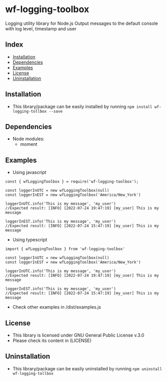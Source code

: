 # wf-logging-toolbox
Logging utility library for Node.js
Output messages to the default console with log level, timestamp and user

## Index
* [Installation](#installation)
* [Dependencies](#dependencies)
* [Examples](#examples)
* [License](#license)
* [Uninstallation](#uninstallation)

## Installation
* This library/package can be easily installed by running
```npm install wf-logging-tollbox --save```

## Dependencies
* Node modules:
  * moment

## Examples
* Using javascript
```
const { wfLoggingToolbox } = require('wf-logging-toolbox');

const loggerInUTC = new wfLoggingToolbox(null)
const loggerInEST = new wfLoggingToolbox('America/New_York')

loggerInUTC.info('This is my message', 'my_user')
//Expected result: [INFO] [2022-07-24 19:47:19] [my_user] This is my message

loggerInEST.info('This is my message', 'my_user')
//Expected result: [INFO] [2022-07-24 15:47:19] [my_user] This is my message
```

* Using typescript
```
import { wfLoggingToolbox } from 'wf-logging-toolbox'

const loggerInUTC = new wfLoggingToolbox(null)
const loggerInEST = new wfLoggingToolbox('America/New_York')

loggerInUTC.info('This is my message', 'my_user')
//Expected result: [INFO] [2022-07-24 19:47:19] [my_user] This is my message

loggerInEST.info('This is my message', 'my_user')
//Expected result: [INFO] [2022-07-24 15:47:19] [my_user] This is my message
```
* Check other examples in /dist/examples.js

## License
* This library is licensed under GNU General Public License v.3.0
* Please check its content in (LICENSE)

## Uninstallation
* This library/package can be easily uninstalled by running
```npm uninstall wf-logging-tollbox```

